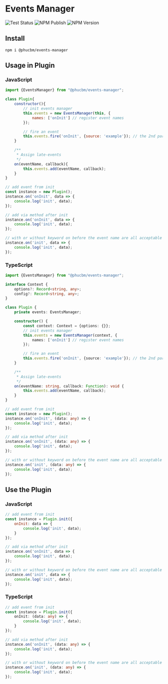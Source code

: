 # Events Manager

![Test Status](https://github.com/phucbm/events-manager/actions/workflows/test.yml/badge.svg)
![NPM Publish](https://img.shields.io/github/actions/workflow/status/phucbm/events-manager/publish.yml?branch=main&label=npm%20publish&logo=npm)
![NPM Version](https://img.shields.io/npm/v/@phucbm/events-manager)

## Install

```shell
npm i @phucbm/events-manager
```

## Usage in Plugin

### JavaScript

```js
import {EventsManager} from "@phucbm/events-manager";

class Plugin{
    constructor(){
        // init events manager
        this.events = new EventsManager(this, {
            names: ['onInit'] // register event names
        });

        // fire an event
        this.events.fire('onInit', {source: 'example'}); // the 2nd param is an object that will be passed to the callback
    }

    /**
     * Assign late-events
     */
    on(eventName, callback){
        this.events.add(eventName, callback);
    }
}

// add event from init
const instance = new Plugin();
instance.on('onInit', data => {
    console.log('init', data);
});

// add via method after init
instance.on('onInit', data => {
    console.log('init', data);
});

// with or without keyword on before the event name are all acceptable
instance.on('init', data => {
    console.log('init', data);
});
```

### TypeScript

```typescript
import {EventsManager} from "@phucbm/events-manager";

interface Context {
    options?: Record<string, any>;
    config?: Record<string, any>;
}

class Plugin {
    private events: EventsManager;

    constructor() {
        const context: Context = {options: {}};
        // init events manager
        this.events = new EventsManager(context, {
            names: ['onInit'] // register event names
        });

        // fire an event
        this.events.fire('onInit', {source: 'example'}); // the 2nd param is an object that will be passed to the callback
    }

    /**
     * Assign late-events
     */
    on(eventName: string, callback: Function): void {
        this.events.add(eventName, callback);
    }
}

// add event from init
const instance = new Plugin();
instance.on('onInit', (data: any) => {
    console.log('init', data);
});

// add via method after init
instance.on('onInit', (data: any) => {
    console.log('init', data);
});

// with or without keyword on before the event name are all acceptable
instance.on('init', (data: any) => {
    console.log('init', data);
});
```

## Use the Plugin

### JavaScript

```js
// add event from init
const instance = Plugin.init({
    onInit: data => {
        console.log('init', data);
    }
});

// add via method after init
instance.on('onInit', data => {
    console.log('init', data);
});

// with or without keyword on before the event name are all acceptable
instance.on('init', data => {
    console.log('init', data);
});
```

### TypeScript

```typescript
// add event from init
const instance = Plugin.init({
    onInit: (data: any) => {
        console.log('init', data);
    }
});

// add via method after init
instance.on('onInit', (data: any) => {
    console.log('init', data);
});

// with or without keyword on before the event name are all acceptable
instance.on('init', (data: any) => {
    console.log('init', data);
});
```